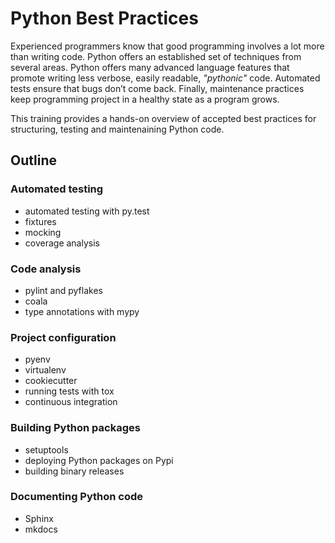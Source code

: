 
# Python Best Practices

Experienced programmers know that good programming involves a lot more than
writing code. Python offers an established set of techniques from several areas.
Python offers many advanced language features that promote writing less verbose, easily readable, *"pythonic"* code. Automated tests ensure that bugs don’t
come back. Finally, maintenance practices keep programming project in a healthy state as a program grows.

This training provides a hands-on overview of accepted
best practices for structuring, testing and maintenaining Python code.

## Outline

### Automated testing

* automated testing with py.test
* fixtures
* mocking
* coverage analysis

### Code analysis

* pylint and pyflakes
* coala
* type annotations with mypy

### Project configuration

* pyenv
* virtualenv
* cookiecutter
* running tests with tox
* continuous integration

### Building Python packages

* setuptools
* deploying Python packages on Pypi
* building binary releases

### Documenting Python code

* Sphinx
* mkdocs
